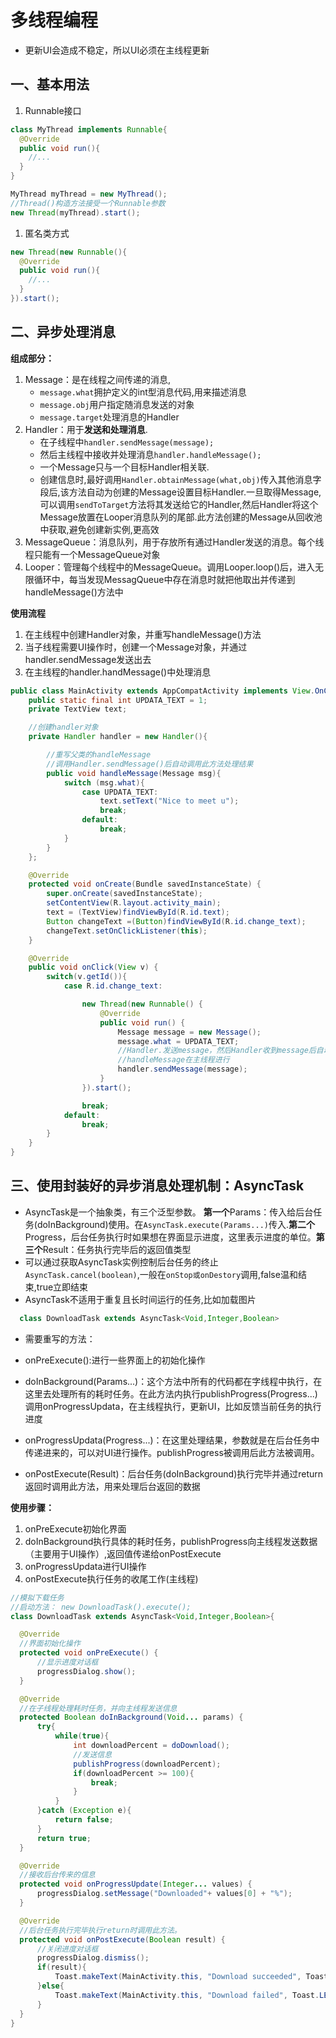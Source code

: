 # 多线程编程

- 更新UI会造成不稳定，所以UI必须在主线程更新

## 一、基本用法

1. Runnable接口

```java
class MyThread implements Runnable{
  @Override
  public void run(){
    //...
  }
}

MyThread myThread = new MyThread();
//Thread()构造方法接受一个Runnable参数
new Thread(myThread).start();
```

1. 匿名类方式

```java
new Thread(new Runnable(){
  @Override
  public void run(){
    //...
  }
}).start();
```

## 二、异步处理消息



**组成部分：**

1. Message：是在线程之间传递的消息,
    * `message.what`拥护定义的int型消息代码,用来描述消息
    * `message.obj`用户指定随消息发送的对象
    * `message.target`处理消息的Handler
2. Handler：用于**发送和处理消息**.
    * 在子线程中`handler.sendMessage(message);`
    * 然后主线程中接收并处理消息`handler.handleMessage();`
    * 一个Message只与一个目标Handler相关联.
    * 创建信息时,最好调用`Handler.obtainMessage(what,obj)`传入其他消息字段后,该方法自动为创建的Message设置目标Handler.一旦取得Message,可以调用`sendToTarget`方法将其发送给它的Handler,然后Handler将这个Message放置在Looper消息队列的尾部.此方法创建的Message从回收池中获取,避免创建新实例,更高效
3. MessageQueue：消息队列，用于存放所有通过Handler发送的消息。每个线程只能有一个MessageQueue对象
4. Looper：管理每个线程中的MessageQueue。调用Looper.loop()后，进入无限循环中，每当发现MessagQueue中存在消息时就把他取出并传递到handleMessage()方法中

**使用流程**

1. 在主线程中创建Handler对象，并重写handleMessage()方法
2. 当子线程需要UI操作时，创建一个Message对象，并通过handler.sendMessage发送出去
3. 在主线程的handler.handMessage()中处理消息

```java
public class MainActivity extends AppCompatActivity implements View.OnClickListener{
    public static final int UPDATA_TEXT = 1;
    private TextView text;

    //创建handler对象
    private Handler handler = new Handler(){

        //重写父类的handleMessage
        //调用Handler.sendMessage()后自动调用此方法处理结果
        public void handleMessage(Message msg){
            switch (msg.what){
                case UPDATA_TEXT:
                    text.setText("Nice to meet u");
                    break;
                default:
                    break;
            }
        }
    };

    @Override
    protected void onCreate(Bundle savedInstanceState) {
        super.onCreate(savedInstanceState);
        setContentView(R.layout.activity_main);
        text = (TextView)findViewById(R.id.text);
        Button changeText =(Button)findViewById(R.id.change_text);
        changeText.setOnClickListener(this);
    }

    @Override
    public void onClick(View v) {
        switch(v.getId()){
            case R.id.change_text:

                new Thread(new Runnable() {
                    @Override
                    public void run() {
                        Message message = new Message();
                        message.what = UPDATA_TEXT;
                        //Handler.发送message，然后Handler收到message后自动调用handleMessage()
                        //handleMessage在主线程进行
                        handler.sendMessage(message);
                    }
                }).start();

                break;
            default:
                break;
        }
    }
}
```

## 三、使用封装好的异步消息处理机制：AsyncTask

- AsyncTask是一个抽象类，有三个泛型参数。 **第一个**Params：传入给后台任务(doInBackground)使用。在`AsyncTask.execute(Params...)`传入.**第二个**Progress，后台任务执行时如果想在界面显示进度，这里表示进度的单位。**第三个**Result：任务执行完毕后的返回值类型
- 可以通过获取AsyncTask实例控制后台任务的终止`AsyncTask.cancel(boolean)`,一般在`onStop或onDestory`调用,false温和结束,true立即结束
- AsyncTask不适用于重复且长时间运行的任务,比如加载图片

```java
  class DownloadTask extends AsyncTask<Void,Integer,Boolean>
```

- 需要重写的方法：

- onPreExecute():进行一些界面上的初始化操作

- doInBackground(Params...)：这个方法中所有的代码都在字线程中执行，在这里去处理所有的耗时任务。在此方法内执行publishProgress(Progress...)调用onProgressUpdata，在主线程执行，更新UI，比如反馈当前任务的执行进度

- onProgressUpdata(Progress...)：在这里处理结果，参数就是在后台任务中传递进来的，可以对UI进行操作。publishProgress被调用后此方法被调用。

- onPostExecute(Result)：后台任务(doInBackground)执行完毕并通过return返回时调用此方法，用来处理后台返回的数据

**使用步骤：**

1. onPreExecute初始化界面
2. doInBackground执行具体的耗时任务，publishProgress向主线程发送数据（主要用于UI操作）,返回值传递给onPostExecute
3. onProgressUpdata进行UI操作
4. onPostExecute执行任务的收尾工作(主线程)

  ```java
  //模拟下载任务
  //启动方法： new DownloadTask().execute();
  class DownloadTask extends AsyncTask<Void,Integer,Boolean>{

    @Override
    //界面初始化操作
    protected void onPreExecute() {
        //显示进度对话框
        progressDialog.show();
    }

    @Override
    //在子线程处理耗时任务，并向主线程发送信息
    protected Boolean doInBackground(Void... params) {
        try{
            while(true){
                int downloadPercent = doDownload();
                //发送信息
                publishProgress(downloadPercent);
                if(downloadPercent >= 100){
                    break;
                }
            }
        }catch (Exception e){
            return false;
        }
        return true;
    }

    @Override
    //接收后台传来的信息
    protected void onProgressUpdate(Integer... values) {
        progressDialog.setMessage("Downloaded"+ values[0] + "%");
    }

    @Override
    //后台任务执行完毕执行return时调用此方法。
    protected void onPostExecute(Boolean result) {
        //关闭进度对话框
        progressDialog.dismiss();
        if(result){
            Toast.makeText(MainActivity.this, "Download succeeded", Toast.LENGTH_SHORT).show();
        }else{
            Toast.makeText(MainActivity.this, "Download failed", Toast.LENGTH_SHORT).show();
        }
    }
  }
  ```
